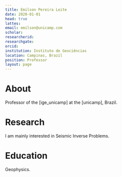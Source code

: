 ```yaml
---
title: Emilson Pereira Leite
date: 2020-01-01
head: true
lattes:
email: emilson@unicamp.com
scholar:
researcherid:
researchgate:
orcid:
institution: Instituto de Geociências
location: Campinas, Brazil
position: Professor
layout: page
---
```


# About

Professor of the [ige_unicamp] at the [unicamp], Brazil.

# Research

I am mainly interested in Seismic Inverse Problems.

# Education

Geophysics.
